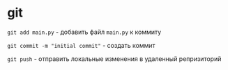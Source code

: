 # git

`git add main.py` - добавить файл `main.py` к коммиту

`git commit -m "initial commit"` - создать коммит

`git push` - отправить локальные изменения в удаленный репризиторий
